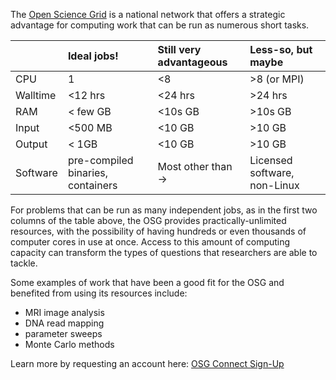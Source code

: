 [title]: - "Is the Open Science Grid for You?"


The [Open Science Grid][osg] is a national network that offers a strategic advantage 
for computing work that can be run as numerous short tasks. 


|   		| **Ideal jobs!**| **Still very advantageous** | **Less-so, but maybe** | 
|:----------|:--------------|:--------------|:--------------|
| CPU		|	1			|	<8			|	>8 (or MPI)	|
| Walltime	| 	<12 hrs		|	<24 hrs		|	>24 hrs		|
| RAM		| 	< few GB	|	<10s GB		|	>10s GB		|
| Input		| 	<500 MB		|	<10 GB		|	>10 GB		|
| Output	| 	< 1GB		|	<10 GB		|	>10 GB		|
| Software	| pre-compiled binaries, containers | Most other than -> | Licensed software, non-Linux |

For problems that can be run as many independent jobs, as in the first two columns 
of the table above, the OSG provides practically-unlimited resources, with the possibility 
of having hundreds or even thousands of computer cores in use at once. Access 
to this amount of computing capacity can transform the types of questions that researchers 
are able to tackle. 

Some examples of work that have been a good fit for the OSG and benefited from 
using its resources include: 

- MRI image analysis
- DNA read mapping
- parameter sweeps
- Monte Carlo methods

Learn more by requesting an account here: [OSG Connect Sign-Up][account-request]

[osg]: https://opensciencegrid.org/
[account-request]: https://osgconnect.net/signup